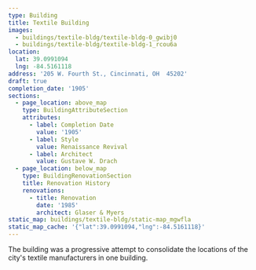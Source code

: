 ```yaml
---
type: Building
title: Textile Building
images:
  - buildings/textile-bldg/textile-bldg-0_gwibj0
  - buildings/textile-bldg/textile-bldg-1_rcou6a
location:
  lat: 39.0991094
  lng: -84.5161118
address: '205 W. Fourth St., Cincinnati, OH  45202'
draft: true
completion_date: '1905'
sections:
  - page_location: above_map
    type: BuildingAttributeSection
    attributes:
      - label: Completion Date
        value: '1905'
      - label: Style
        value: Renaissance Revival
      - label: Architect
        value: Gustave W. Drach
  - page_location: below_map
    type: BuildingRenovationSection
    title: Renovation History
    renovations:
      - title: Renovation
        date: '1985'
        architect: Glaser & Myers
static_map: buildings/textile-bldg/static-map_mgwfla
static_map_cache: '{"lat":39.0991094,"lng":-84.5161118}'
---
```


The building was a progressive attempt to consolidate the locations of the city's textile manufacturers in one building.
